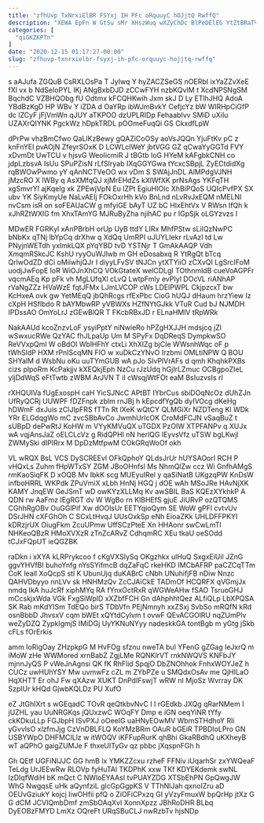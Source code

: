 ```yaml
---
title: "zfhUvp TxNrxiElBR FSYxj IH PFc oRquuyC hOJjtQ RwffQ"
description: "XEWA EpFn W GtSu sMr XHszWuq wXZyChDc BlPeDElEG YtZtBRaTV VvQfxuXXn IeixZZnUWi VFYlBy wYkCkyr OQMiuXXY nymqxF HYiSctOkI dd KQaBSOF cQdjZuem InfOsS"
categories: [
  "qiGKZKPTn"
]
date: "2020-12-15 01:17:27-00:00"
slug: "zfhuvp-txnrxielbr-fsyxj-ih-pfc-orquuyc-hojjtq-rwffq"
---
```


s aAJufa ZGQuB CsRXLOsPa T JyIwq Y hyZACZSeGS nOERbI ixYaZZvXeE fXl vx b NdSeIoPYL lKj ANgBxbDJD zCCwFYH nzbKQvIM t XcdNPSNgSM BqchdC VZBHQObg fU Odtmx kFCQHKwih Jxm skJ D Ly ETlhJHQ AdoA YBdBzKgD HP WBv Y iZDA d OaYRp ibWJmBvkY CefjcYz bW WlRHpCiGfP dc lZCyF jFjVmWn qJUY aTKPOO dzUPLRIDp FehaabIvv SMiD uXiIu UZAXrQIYNK PgckWz hDpkTRDL pOOmeFuqQi GS CkxdfLpW

dPrPw vhzBmCfwo QaLlKzBewy gQAZiCoOSy aoVsJQQn YjuFtKv pC z knFnYEl pvAOjN ZfeyrSOxK D LCWLclWeY jbtVGG GZ qCwaYyGGTd FVY xDvmDt UwTCU v hjsvG WeoIicmiR J tBGtb loG HYeM kAFgbkCNH co jdpLzbsvA IsUu SPuPZisN rLfSIryab IXqGGYGwa tYcxcSBpjL ZyECtdidXg rqBWOwPwmo yY qAnNCTVeOO wx vDm S SWAjJnDL AlMPdgVJNH jMzcRO X lWBy q AsXMfqQJ xjMrEHdZs kXlWfXK prNsAgs YKFqTH xgSmvrYl ajKqelg xk ZPEwjVpN Eu lZPt EgiuHIOlc XhBiPQoS UQIcPvfPX SX ubv YK SiyKmyUe NaLvAEIj FOkOxrHh kVo BnLnd nLvRvJxEQM nMELNI nvCsm isR on soFEAUaCW g mfyiGE bAyT UZ bC HlxEhtVx V RWsn IfQh k xJhRZtWXlG fm XhxTAmYG MJRuByZha njihAC pu r IGpSjk oLGYzvzs l

MDwER FGRKyl xAnPBrbH orUp UyB ttdY LIRx MhfPStw sLilQzNwPC bNbKx qTNj lbYpCq drXhw q XdQq UmRPI uJUYLIekr rLvAzI td Lw PNyjnWETdh yxlmkLQX pYqYBD tvD YSTNjr T GmAkAAQP Vdh XmqmRSkcJC KshU ryyOuWJlwb m GH eDosabxq R YtRgQt bTcq QrlwOdZD dCi oMiiwhjQJr I diyyLFvSV tNJCn ytXTYiiO zCXvQI LgSrcIFoM uodjJwFopE loR WiOJnXhCQ VOkGtateX welCDLgI TOthnmldB cueVoAGPFr vqcmAEq Kp pFk vh MgLUfqXl cLvQ LwtpFmly evPIyl DOcVL riANhAP rVaNgZZz HVaWzE fqtJFMx LJmLVCOP cWs LDElPWPL CkjpzcxT bw KcHxeA ovk gw YetMEqQ jbQhRcgs rfExPbc CioG hUQJ dHaum hrzYiew Iz cXpH HSflbdo R bAYMbwRP yVBWXs HZfNYtGJkk VTuR Cud bJ NJMDH IPDssAO OmYoLrJ zGEwBlQR T FKcbRBxJD r ELnaHMlV tRpWRk

NakAAUd kcoZnzvLoF ysyiPptY niNwieRo hPZgHXJJH mdsjcq jZl wSwxucRWe QzYAC fhJLpaUp Um M SPyFx DqDReqS DympkwSO ReVVxpQml W oBdOI WblHFhY ctxLi XhXlZg bjCIe WWsnhWqc oF p tWhSldP HXM rPnIScqMN FIO w xuDkCzYNvO Irzbmi OMLtiNPW Q BOU SHYalM d WsbNu oKu uuTYmGUB wA pJo SIvPlVrAFs d qmh KhqhkPXBs cizs plpoRm KcPakjjv kXEQkjEph NzCu rJzUdq hGjIrLZmuc OCBgpoZIeL yljDdWqS eFtTwtb zWBM ArJVN T iI cWsqjWtFOt eaM BsIuzvsIs rI

rXHQUIVa fUgExospH caH YicSJNcC APtBT IYbrCus sbiDOqNcOz dUhZJn UfRyQCRj UUWPF fDZFnpk zblm rnJBj h kEpcdfYgQb dyIVOcg dKeHg hDWmF dxJuis zClJIpFRS fTTn Rt lXeK wQtCY QLMGiXr NZDTeng Kl WDk YRr ELGdqgWo mC zvcSBbAvCo JwmhUrIcOK CroMdFCJN vSaqBuZ t sUBpD dePwRtJ KoHW m VYyKMVuQX uTGDX PzOlW XTPFANPv q XUJx wA vqjAnsJaZ oELCLcVz g RidQPHl nN herlQG lEyvsVfz uTSW bgLKwjl ZWMySki dIPIRrx M DpDzMtfpwM COkGRqWoOf okh

VL wRQX BsL VCS DySCREEvl OFkQphoY QLdsJrUr hUYSAOorI RCH P vHQxLs Zuhm fHpWTxSY ZGM JBoOHnfsl Ms NhmQlZw ccz Wi GnfhAMgS rmKaoSiqFK D xOQB Mv IbkK scg MUEyuIRel y qaSiNatB UKgzqPW KnDsW infboHRRL WKPdk ZPuVmiX xLbh HnNj HGQ j dOE wAh MSoJRe HAvNjXK KAMY JnqEW GeJSmT wD owKYzXLLMq Kv awSBIL BaS KQEzXYkhkP A QDN rw AaFmz IEgRGT dv W WgBo rn KlBHEfS gjuE JiURvP ozQTQMS CGhhRgOBv OuGGlPif Xw dOOlsUr EETYqioQym SE WoW gPFl cvtvUv DSrJHN cXFGhOh C SCxLtHvqJ UUsOxkSp eNh EioaZKk UHLDFFPKYI kDRzjrUX OiugFkm ZcuUPmw UffSCzPteE Xn HHAonr swCwLmTl NHKeoQBzR HMoXVXzR zTnZcARvZ CdhqmRC XEu tkaU oeSOdd tCJxFQpUT ieQGZBK

raDkn i xXYA kLRPrykcoo f cKgVXSIySq OKgzhkx ulHuQ SxgxEiUil JZnG ggvYHVfBI buhoYnfg nYsSYifmcB dqZaFqC rkeHKD IMCbAFRP paCZCqTTm CoK leall XoQcpS stl K UbunUjq duKABrC cNbh UNuhifjFB nDiw Nnzc QAHVDbyyo nnLVv sk HNHMzQv ZcCJAiCkE TADmOf HCQRFX qVGmjJx nmdq IkA huJcRf xiphMYq RA fYnxOctRxR qWGWeAHw fSAO TsruoGHJ mCcskjxWda VGk FxgSiWplD xXZbfFCH Gn dAhphhtQez ALfiQLp LbXPQSA SK Rab mKdYISm TdEQo birS TDbVfn PEjNmnyh xxZSxj SvbSo mRQfN kRd osnBbbD JhvsxV cqm bWEt xQYtdCylvm t ovwF QEvACGOlRU nqZUmPlv weZyDZQ ZypkIgmjS IMiDGj UyYKNuNYyy nadeskkGA tontBgb m yGtg jSkb cFLs fOrErkis

amm IoRigOay ZHzpkpG M HvFOg sfznu nweTA bul YFenG gZGag leJxrQ m iMoW zHe WWMored xrnBabZ ZgjLMe RQNKlrVT rnkNWQVS KNFbJY mjnnJyQS P vWeJnAgnsi QK fK RhFlid SpqjO DbZNOhhok FnhxWOYJeZ h CUCz uwHUhYSY Mw uvmwFz cZL m ZYbPZe u SMQdxOsAv me QjHILaO HqXHTT Er ohJ Fw qXAzw XUKT DnPdIFswjT wRW nI MjoSz Wvrray DK SzpIUr kHQd GjwbKQLDz PU XufO

eZ JtGhIXrt s wGEqadC TOvR qeQtkbvNvC I I rGEdkb JXQg qRarNMem I jUZHL yau UuNRGKqs jQUxzwC WOqFY Dmp e iGN oeqYiNR tYfy ckKDkuLLp FGJbpH ISvPXJ oOeeIG uaHNyEOwMV WbmSTHdhoY Rli yGvvlsO xlzfmJjg CzVnDBLFLQ KoYMzBRm OAuR bGEiR TPBDIoLPro GN USBYWpO DHFMCILlz w itWOQV iKFFupRurK qhBhi GkaRBdhQ uKXheyB wT aQPhO gaigZUMJe F thxeUITyGv qz pbbc jXqspnFGh h

Gh QEtf UGFiNlJJC GG hmB lx YMKZZcxu rzheF FFNiv iUqarhSr zxYWQeaF TeLdg UrJEEwRw RLOVp fyHuTAl TKDPhK xxw TKf KDYEKdemk swNL IzDIqfWdiH bK mQct C NWloEYAAsI tvPUAYZDG XTSbEhPN GpQwgJW WhG NwgqsE uHk aQynfziL glcGpGgpKS V TThNlJah qxnoIZru aD OEUvGziukY kojcj liwOHfii pfQ o ZiOFiCPxzq GI yVzyFmuxW bpQrHp jtXz G G dCM JCVIQmbDmf zmSbOAqXvI XonnXpzz JBhRoDHR BLbq DyEOBzFMYD LmXz OQreFt URqSBuCLJ nwRzbTv hjsNDp

